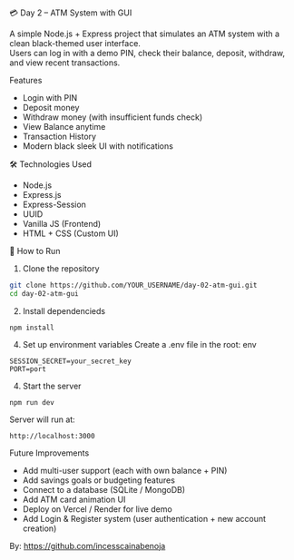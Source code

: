 💳 Day 2 – ATM System with GUI

A simple Node.js + Express project that simulates an ATM system with a clean black-themed user interface.  
Users can log in with a demo PIN, check their balance, deposit, withdraw, and view recent transactions.  

Features
- Login with PIN
- Deposit money
- Withdraw money (with insufficient funds check)
- View Balance anytime
- Transaction History
- Modern black sleek UI with notifications


🛠 Technologies Used
- Node.js
- Express.js
- Express-Session
- UUID
- Vanilla JS (Frontend)
- HTML + CSS (Custom UI)



🚀 How to Run

1. Clone the repository
```bash
git clone https://github.com/YOUR_USERNAME/day-02-atm-gui.git
cd day-02-atm-gui
```

2. Install dependencieds
```
npm install
```

4. Set up environment variables
Create a .env file in the root:
env
```
SESSION_SECRET=your_secret_key
PORT=port
```
4. Start the server
```
npm run dev
```
Server will run at:
```
http://localhost:3000
```

Future Improvements
- Add multi-user support (each with own balance + PIN)  
- Add savings goals or budgeting features  
- Connect to a database (SQLite / MongoDB)  
- Add ATM card animation UI  
- Deploy on Vercel / Render for live demo  
- Add Login & Register system (user authentication + new account creation)
  

By: https://github.com/incesscainabenoja
